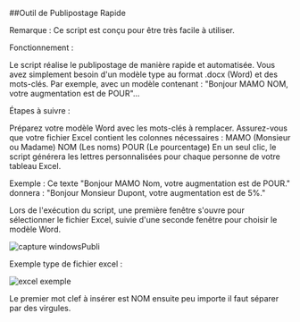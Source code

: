 ##Outil de Publipostage Rapide


Remarque : Ce script est conçu pour être très facile à utiliser.

Fonctionnement :

Le script réalise le publipostage de manière rapide et automatisée.
Vous avez simplement besoin d'un modèle type au format .docx (Word) et des mots-clés.
Par exemple, avec un modèle contenant : "Bonjour MAMO NOM, votre augmentation est de POUR"...

Étapes à suivre :

Préparez votre modèle Word avec les mots-clés à remplacer.
Assurez-vous que votre fichier Excel contient les colonnes nécessaires :
MAMO (Monsieur ou Madame)
NOM (Les noms)
POUR (Le pourcentage)
En un seul clic, le script générera les lettres personnalisées pour chaque personne de votre tableau Excel.

Exemple : Ce texte "Bonjour MAMO Nom, votre augmentation est de POUR." donnera : "Bonjour Monsieur Dupont, votre augmentation est de 5%."

Lors de l'exécution du script, une première fenêtre s'ouvre pour sélectionner le fichier Excel, suivie d'une seconde fenêtre pour choisir le modèle Word.

![capture windowsPubli](https://github.com/reno7828/Publipostage/assets/72136982/472fc497-e5cd-48d2-af0b-d96505a590aa) 

Exemple type de fichier excel : 

![excel exemple](https://github.com/reno7828/Publipostage/assets/72136982/7f20268b-bf52-4b71-a252-f85a111bb151)

Le premier mot clef à insérer est NOM ensuite peu importe il faut séparer par des virgules.
